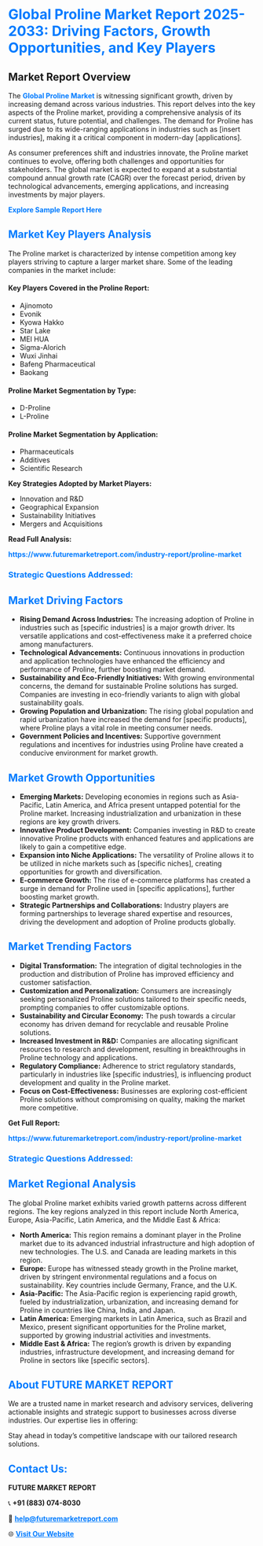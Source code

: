 <h1 style="color: #007BFF;">Global Proline Market Report 2025-2033: Driving Factors, Growth Opportunities, and Key Players</h1>

<section id="overview">
<h2>Market Report Overview</h2>
<p>The <a href="https://www.futuremarketreport.com/industry-report/proline-market" style="color: #007BFF; text-decoration: none;"><strong>Global Proline Market</strong></a> is witnessing significant growth, driven by increasing demand across various industries. This report delves into the key aspects of the Proline market, providing a comprehensive analysis of its current status, future potential, and challenges. The demand for Proline has surged due to its wide-ranging applications in industries such as [insert industries], making it a critical component in modern-day [applications].</p>
<p>As consumer preferences shift and industries innovate, the Proline market continues to evolve, offering both challenges and opportunities for stakeholders. The global market is expected to expand at a substantial compound annual growth rate (CAGR) over the forecast period, driven by technological advancements, emerging applications, and increasing investments by major players.</p>
</section>

<section id="overview">
<p><a href="https://www.futuremarketreport.com/request-sample/reportId=61163" style="color: #007BFF; text-decoration: none;"><strong>Explore Sample Report Here</strong></a></p>
</section>

<section id="key-players">
<h2 style="color: #007BFF;">Market Key Players Analysis</h2>
<p>The Proline market is characterized by intense competition among key players striving to capture a larger market share. Some of the leading companies in the market include:</p>
<h4>Key Players Covered in the Proline Report:</h4>
<ul><li>Ajinomoto</li><li>Evonik</li><li>Kyowa Hakko</li><li>Star Lake</li><li>MEI HUA</li><li>Sigma-Alorich</li><li>Wuxi Jinhai</li><li>Bafeng Pharmaceutical</li><li>Baokang</li></ul>
<h4>Proline Market Segmentation by Type:</h4>
<ul><li>D-Proline</li><li>L-Proline</li></ul>

<h4>Proline Market Segmentation by Application:</h4>
<ul><li>Pharmaceuticals</li><li>Additives</li><li>Scientific Research</li></ul>
<p><strong>Key Strategies Adopted by Market Players:</strong></p>
<ul>
<li>Innovation and R&D</li>
<li>Geographical Expansion</li>
<li>Sustainability Initiatives</li>
<li>Mergers and Acquisitions</li>
</ul>
</section>

<section>
<p><strong>Read Full Analysis: </strong></p><a href="https://www.futuremarketreport.com/industry-report/proline-market" style="color: #007BFF; text-decoration: none;"><strong>https://www.futuremarketreport.com/industry-report/proline-market</strong></a>
<h3 style="color: #007BFF;">Strategic Questions Addressed:</h3>
</section>

<section id="driving-factors">
<h2 style="color: #007BFF;">Market Driving Factors</h2>
<ul>
<li><strong>Rising Demand Across Industries:</strong> The increasing adoption of Proline in industries such as [specific industries] is a major growth driver. Its versatile applications and cost-effectiveness make it a preferred choice among manufacturers.</li>
<li><strong>Technological Advancements:</strong> Continuous innovations in production and application technologies have enhanced the efficiency and performance of Proline, further boosting market demand.</li>
<li><strong>Sustainability and Eco-Friendly Initiatives:</strong> With growing environmental concerns, the demand for sustainable Proline solutions has surged. Companies are investing in eco-friendly variants to align with global sustainability goals.</li>
<li><strong>Growing Population and Urbanization:</strong> The rising global population and rapid urbanization have increased the demand for [specific products], where Proline plays a vital role in meeting consumer needs.</li>
<li><strong>Government Policies and Incentives:</strong> Supportive government regulations and incentives for industries using Proline have created a conducive environment for market growth.</li>
</ul>
</section>

<section id="growth-opportunities">
<h2 style="color: #007BFF;">Market Growth Opportunities</h2>
<ul>
<li><strong>Emerging Markets:</strong> Developing economies in regions such as Asia-Pacific, Latin America, and Africa present untapped potential for the Proline market. Increasing industrialization and urbanization in these regions are key growth drivers.</li>
<li><strong>Innovative Product Development:</strong> Companies investing in R&D to create innovative Proline products with enhanced features and applications are likely to gain a competitive edge.</li>
<li><strong>Expansion into Niche Applications:</strong> The versatility of Proline allows it to be utilized in niche markets such as [specific niches], creating opportunities for growth and diversification.</li>
<li><strong>E-commerce Growth:</strong> The rise of e-commerce platforms has created a surge in demand for Proline used in [specific applications], further boosting market growth.</li>
<li><strong>Strategic Partnerships and Collaborations:</strong> Industry players are forming partnerships to leverage shared expertise and resources, driving the development and adoption of Proline products globally.</li>
</ul>
</section>

<section id="trending-factors">
<h2 style="color: #007BFF;">Market Trending Factors</h2>
<ul>
<li><strong>Digital Transformation:</strong> The integration of digital technologies in the production and distribution of Proline has improved efficiency and customer satisfaction.</li>
<li><strong>Customization and Personalization:</strong> Consumers are increasingly seeking personalized Proline solutions tailored to their specific needs, prompting companies to offer customizable options.</li>
<li><strong>Sustainability and Circular Economy:</strong> The push towards a circular economy has driven demand for recyclable and reusable Proline solutions.</li>
<li><strong>Increased Investment in R&D:</strong> Companies are allocating significant resources to research and development, resulting in breakthroughs in Proline technology and applications.</li>
<li><strong>Regulatory Compliance:</strong> Adherence to strict regulatory standards, particularly in industries like [specific industries], is influencing product development and quality in the Proline market.</li>
<li><strong>Focus on Cost-Effectiveness:</strong> Businesses are exploring cost-efficient Proline solutions without compromising on quality, making the market more competitive.</li>
</ul>
</section>

<section>
<p><strong>Get Full Report: </strong></p><a href="https://www.futuremarketreport.com/industry-report/proline-market" style="color: #007BFF; text-decoration: none;"><strong>https://www.futuremarketreport.com/industry-report/proline-market</strong></a>
<h3 style="color: #007BFF;">Strategic Questions Addressed:</h3>
</section>


<section id="regional-analysis">
<h2 style="color: #007BFF;">Market Regional Analysis</h2>
<p>The global Proline market exhibits varied growth patterns across different regions. The key regions analyzed in this report include North America, Europe, Asia-Pacific, Latin America, and the Middle East & Africa:</p>
<ul>
<li><strong>North America:</strong> This region remains a dominant player in the Proline market due to its advanced industrial infrastructure and high adoption of new technologies. The U.S. and Canada are leading markets in this region.</li>
<li><strong>Europe:</strong> Europe has witnessed steady growth in the Proline market, driven by stringent environmental regulations and a focus on sustainability. Key countries include Germany, France, and the U.K.</li>
<li><strong>Asia-Pacific:</strong> The Asia-Pacific region is experiencing rapid growth, fueled by industrialization, urbanization, and increasing demand for Proline in countries like China, India, and Japan.</li>
<li><strong>Latin America:</strong> Emerging markets in Latin America, such as Brazil and Mexico, present significant opportunities for the Proline market, supported by growing industrial activities and investments.</li>
<li><strong>Middle East & Africa:</strong> The region’s growth is driven by expanding industries, infrastructure development, and increasing demand for Proline in sectors like [specific sectors].</li>
</ul>
</section>

<footer>
<h2 style="color: #007BFF;">About FUTURE MARKET REPORT</h2>
<p>We are a trusted name in market research and advisory services, delivering actionable insights and strategic support to businesses across diverse industries. Our expertise lies in offering:</p>

<p>Stay ahead in today’s competitive landscape with our tailored research solutions.</p>

<h2 style="color: #007BFF;">Contact Us:</h2>
<p><strong>FUTURE MARKET REPORT</strong></p>
<p>📞 <strong>+91 (883) 074-8030</strong></p>
<p>📧 <strong><a href="mailto:help@futuremarketreport.com" style="color: #007BFF;">help@futuremarketreport.com</a></strong></p>
<p>🌐 <strong><a href="https://www.futuremarketreport.com/" style="color: #007BFF;">Visit Our Website</a></strong></p>
</footer>